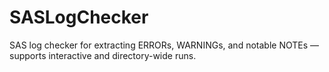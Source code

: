 # SASLogChecker
SAS log checker for extracting ERRORs, WARNINGs, and notable NOTEs — supports interactive and directory-wide runs.
